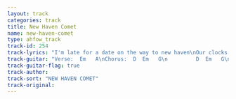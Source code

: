 ```yaml
---
layout: track
categories: track
title: New Haven Comet
name: new-haven-comet
type: ahfow_track
track-id: 254
track-lyrics: "I'm late for a date on the way to new haven\nOur clocks run too fast and our heartbeats are haywire\n\nInside those houses people are livinâ€™\nToughened by love that no one will give\n\nI'm on your side\nI'm on your side\nI'm on your side\n\nRattlin' around in my mini cathedral\nSo many problems and our plans are approved\n\nI'm late for a date on the way to new haven\nOur clocks run too fast and our heartbeats are haywire\n\nI'm on your side\nI'm on your side\nI'm on your side"
track-guitar: "Verse:  Em   A\nChorus:  D  Em   G\n         D  Em   G\n         D  Em   G   A\n\n(provided by Jason)"
track-guitar-flag: true
track-author: 
track-sort: "NEW HAVEN COMET"
track-original: 
---
```

